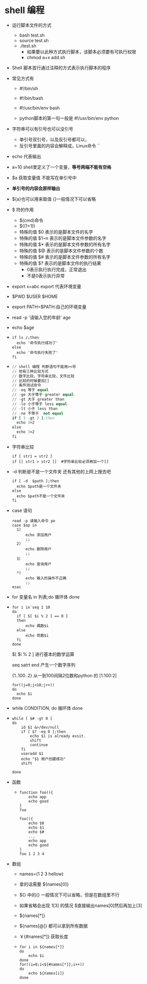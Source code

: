 # shell 编程

- 运行脚本文件的方式
  - bash test.sh
  - source test.sh
  - ./test.sh
    - 如果要以此种方式执行脚本，该脚本必须要有可执行权限
    - chmod a+x add.sh

- Shell 脚本首行通过注释的方式表示执行脚本的程序

- 常见方式有

  - \#!/bin/sh

  - \#!/bin/bash
  - \#!/usr/bin/env bash
  - python脚本的第一句一般是   #!/usr/bin/env python

- 字符串可以有引号也可以没引号
  - 单引号双引号，以及反引号都可以，
  - 反引号里面的内容会解释成，Linux命令  ``
- echo 代表输出
- a=10 shell里定义了一个变量，**等号两端不能有空格**
- $a 获取变量值 不能写在单引号中
- **单引号的内容会原样输出**
- ${a}也可以用来取值 {}一般情况下可以省略
- $ 符的作用
  - $(cmd)命令
  - $((1+1))
  - 特殊的值 $0 表示的是脚本文件的名字
  - 特殊的值 $1~n 表示的是脚本文件参数的名字 
  - 特殊的值 $* 表示的是脚本文件参数的所有名字 
  - 特殊的值 $@ 表示的是脚本文件参数的个数
  - 特殊的值 $# 表示的是脚本文件参数的所有名字 
  - 特殊的值 $? 表示的是脚本文件的执行结果
    - 0表示执行执行完成，正常退出
    - 不是0表示执行异常

- export x=abc export 代表环境变量
- \$PWD \$USER  \$HOME

- export PATH=$PATH:自己的环境变量

- read -p '请输入您的年龄' age

- echo $age

- ```- 
  if ls /;then
  	echo '命令执行成功了'
  else 
  	echo '命令执行失败了'
  fi
  ```

- ```el
  // shell 编程 判断语句不能用><号
  // 他有三种比较方式
  // 数字比较，字符串比较，文件比较
  // 比较的时候要加[]
  // 条件测试命令 
  // -eq 等于 equal
  // -ge 大于等于 greater equal
  // -gt 大于 greater than
  // -le 小于等于 less equal
  // -lt 小于 less than
  // -ne 不等于  not equal
  if [ 3 -gt 2 ];then
  	echo 3>2
  else
  	echo 3<2
  fi
  ```

- 字符串比较

  ```
  if [ str1 = str2 ]
  if [[ str1 > str2 ]]  #字符串比较必须再加一个[] 
  ```

- -d 判断是不是一个文件夹 还有其他的上网上搜去吧

  ```
  if [ -d  $path ];then
  	echo $path是一个文件夹
  else
  	echo $path不是一个文件夹
  fi
  
  ```

  

- case 语句

  ```
  read -p 请输入命令 po
  case $op in
  	1)
  		echo 添加用户
  		;;
  	2)
  		echo 删除用户
  		;;
  	3）
  		echo 查询用户
  		;;
  	*)
  		echo 输入的操作不正确
  		;;
  esac
  ```

  

- for 变量名 in 列表;do
  循环体
  done

- ```
  for i in`seq 1 10
  do
  	if [ $[ $i % 2 ] == 0 ]
  	then
  		echo 偶数$i
  	else
  		echo 奇数$i
  	fi
  done
  ```

  \$[ $i % 2 ] 进行基本的数学运算

  seq satrt end 产生一个数字序列

  {1..100..2} 从一到100间隔2位数和python 的 [1\:100\:2]

  ```
  for((j=0;j<10;j++))
  do
  	echo $i
  done 
  ```

  

- while CONDITION; do
  循环体
  done

- ```shell
  while [ $# -gt 0 ]
  do
      id $1 &>/dev/null
      if [ $? -eq 0 ];then
          echo $1 is already exsit.
          shift
          continue
      fi
      useradd $1
      echo "$1 用户创建成功"
      shift
   
  done
  ```

- 函数

  - ```shell
    function foo(){
    	echo app
    	echo good
    }
    foo
    
    foo(){
    	echo $0
    	echo $1
    	echo $#
    	...
    	echo app
    	echo good
    }
    foo 1 2 3 4
    ```

    

- 数组

  - names=(1 2 3 hellow)

  - 拿的话需要 ${names[0]}

  - ${} 中的{} 一般情况下可以省略，但是在数组里不行

  - 如果省略会出现 1[3] 的情况 $直接输出names[0]然后再加上[3]

  - ${names[*]}

  - ${names[@]} 都可以拿到所有数据

  - ￥{#names[*]} 获取长度

  - ```
    for i in ${names[*]}
    do
    	echo $i
    done
    for((i=0;i<${#names[*]};i++))
    do
    	echo ${names[i]}
    done 
    ```

    